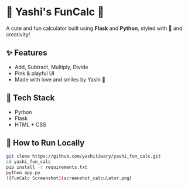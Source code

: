 # 🎀 Yashi's FunCalc 🎀

A cute and fun calculator built using **Flask** and **Python**, styled with 💖 and creativity!

## ✨ Features
- Add, Subtract, Multiply, Divide
- Pink & playful UI
- Made with love and smiles by Yashi 🌸

## 🚀 Tech Stack
- Python
- Flask
- HTML + CSS

## 🔧 How to Run Locally

```bash
git clone https://github.com/yashitiwary/yashi_fun_calc.git
cd yashi_fun_calc
pip install -r requirements.txt
python app.py
![FunCalc Screenshot](screenshot_calculator.png)


